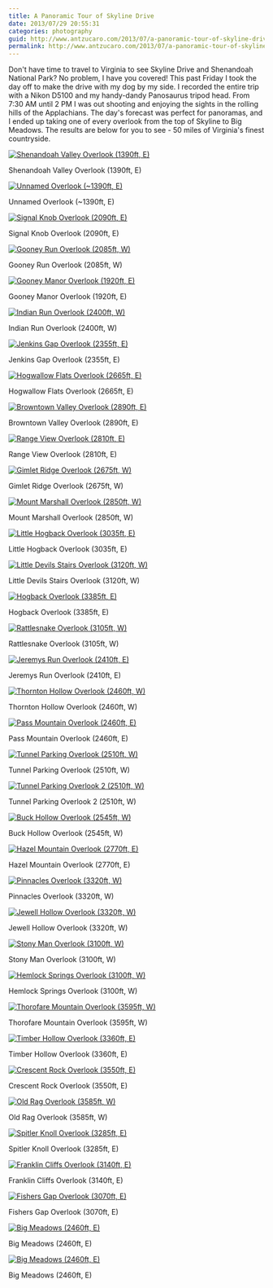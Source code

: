 ```yaml
---
title: A Panoramic Tour of Skyline Drive
date: 2013/07/29 20:55:31
categories: photography
guid: http://www.antzucaro.com/2013/07/a-panoramic-tour-of-skyline-drive
permalink: http://www.antzucaro.com/2013/07/a-panoramic-tour-of-skyline-drive
---
```


Don't have time to travel to Virginia to see Skyline Drive and Shenandoah National Park? No problem, I have you covered! This past Friday I took the day off to make the drive with my dog by my side. I recorded the entire trip with a Nikon D5100 and my handy-dandy Panosaurus tripod head. From 7:30 AM until 2 PM I was out shooting and enjoying the sights in the rolling hills of the Applachians. The day's forecast was perfect for panoramas, and I ended up taking one of every overlook from the top of Skyline to Big Meadows. The results are below for you to see - 50 miles of Virginia's finest countryside. 

<div class='wp-caption aligncenter'>
  <a href="http://media.antzucaro.com/uploads/2013/7/Skyline/l/01_shenandoah_valley_l.jpg" title="Shenandoah Valley Overlook (1390ft, E)">
    <img alt="Shenandoah Valley Overlook (1390ft, E)" title="Shenandoah Valley Overlook (1390ft, E)" src="http://media.antzucaro.com/uploads/2013/7/Skyline/m/01_shenandoah_valley_m.jpg">
  </a>
    <p class='wp-caption-text'>Shenandoah Valley Overlook (1390ft, E)</p>
</div>

<div class='wp-caption aligncenter'>
  <a href="http://media.antzucaro.com/uploads/2013/7/Skyline/l/02_unnamed_overlook_l.jpg" title="Unnamed Overlook (~1390ft, E)">
    <img alt="Unnamed Overlook (~1390ft, E)" title="Unnamed Overlook (~1390ft, E)" src="http://media.antzucaro.com/uploads/2013/7/Skyline/m/02_unnamed_overlook_m.jpg">
  </a>
    <p class='wp-caption-text'>Unnamed Overlook (~1390ft, E)</p>
</div>

<div class='wp-caption aligncenter'>
  <a href="http://media.antzucaro.com/uploads/2013/7/Skyline/l/03_signal_knob_l.jpg" title="Signal Knob Overlook (2090ft, E)">
    <img alt="Signal Knob Overlook (2090ft, E)" title="Signal Knob Overlook (2090ft, E)" src="http://media.antzucaro.com/uploads/2013/7/Skyline/m/03_signal_knob_m.jpg">
  </a>
    <p class='wp-caption-text'>Signal Knob Overlook (2090ft, E)</p>
</div>

<div class='wp-caption aligncenter'>
  <a href="http://media.antzucaro.com/uploads/2013/7/Skyline/l/04_gooney_run_l.jpg" title="Gooney Run Overlook (2085ft, W)">
    <img alt="Gooney Run Overlook (2085ft, W)" title="Gooney Run Overlook (2085ft, W)" src="http://media.antzucaro.com/uploads/2013/7/Skyline/m/04_gooney_run_m.jpg">
  </a>
    <p class='wp-caption-text'>Gooney Run Overlook (2085ft, W)</p>
</div>

<div class='wp-caption aligncenter'>
  <a href="http://media.antzucaro.com/uploads/2013/7/Skyline/l/05_gooney_manor_l.jpg" title="Gooney Manor Overlook (1920ft, E)">
    <img alt="Gooney Manor Overlook (1920ft, E)" title="Gooney Manor Overlook (1920ft, E)" src="http://media.antzucaro.com/uploads/2013/7/Skyline/m/05_gooney_manor_m.jpg">
  </a>
    <p class='wp-caption-text'>Gooney Manor Overlook (1920ft, E)</p>
</div>

<div class='wp-caption aligncenter'>
  <a href="http://media.antzucaro.com/uploads/2013/7/Skyline/l/06_indian_run_l.jpg" title="Indian Run Overlook (2400ft, W)">
    <img alt="Indian Run Overlook (2400ft, W)" title="Indian Run Overlook (2400ft, W)" src="http://media.antzucaro.com/uploads/2013/7/Skyline/m/06_indian_run_m.jpg">
  </a>
    <p class='wp-caption-text'>Indian Run Overlook (2400ft, W)</p>
</div>

<div class='wp-caption aligncenter'>
  <a href="http://media.antzucaro.com/uploads/2013/7/Skyline/l/07_jenkins_gap_l.jpg" title="Jenkins Gap Overlook (2355ft, E)">
    <img alt="Jenkins Gap Overlook (2355ft, E)" title="Jenkins Gap Overlook (2355ft, E)" src="http://media.antzucaro.com/uploads/2013/7/Skyline/m/07_jenkins_gap_m.jpg">
  </a>
    <p class='wp-caption-text'>Jenkins Gap Overlook (2355ft, E)</p>
</div>

<div class='wp-caption aligncenter'>
  <a href="http://media.antzucaro.com/uploads/2013/7/Skyline/l/08_hogwallow_flats_l.jpg" title="Hogwallow Flats Overlook (2665ft, E)">
    <img alt="Hogwallow Flats Overlook (2665ft, E)" title="Hogwallow Flats Overlook (2665ft, E)" src="http://media.antzucaro.com/uploads/2013/7/Skyline/m/08_hogwallow_flats_m.jpg">
  </a>
    <p class='wp-caption-text'>Hogwallow Flats Overlook (2665ft, E)</p>
</div>

<div class='wp-caption aligncenter'>
  <a href="http://media.antzucaro.com/uploads/2013/7/Skyline/l/09_browntown_valley-1_l.jpg" title="Browntown Valley Overlook (2890ft, E)">
    <img alt="Browntown Valley Overlook (2890ft, E)" title="Browntown Valley Overlook (2890ft, E)" src="http://media.antzucaro.com/uploads/2013/7/Skyline/m/09_browntown_valley-1_m.jpg">
  </a>
    <p class='wp-caption-text'>Browntown Valley Overlook (2890ft, E)</p>
</div>

<div class='wp-caption aligncenter'>
  <a href="http://media.antzucaro.com/uploads/2013/7/Skyline/l/10_range_view-1_l.jpg" title="Range View Overlook (2810ft, E)">
    <img alt="Range View Overlook (2810ft, E)" title="Range View Overlook (2810ft, E)" src="http://media.antzucaro.com/uploads/2013/7/Skyline/m/10_range_view-1_m.jpg">
  </a>
    <p class='wp-caption-text'>Range View Overlook (2810ft, E)</p>
</div>

<div class='wp-caption aligncenter'>
  <a href="http://media.antzucaro.com/uploads/2013/7/Skyline/l/11_gimlet_ridge-1_l.jpg" title="Gimlet Ridge Overlook (2675ft, W)">
    <img alt="Gimlet Ridge Overlook (2675ft, W)" title="Gimlet Ridge Overlook (2675ft, W)" src="http://media.antzucaro.com/uploads/2013/7/Skyline/m/11_gimlet_ridge-1_m.jpg">
  </a>
    <p class='wp-caption-text'>Gimlet Ridge Overlook (2675ft, W)</p>
</div>

<div class='wp-caption aligncenter'>
  <a href="http://media.antzucaro.com/uploads/2013/7/Skyline/l/12_mount_marshall_l.jpg" title="Mount Marshall Overlook (2850ft, W)">
    <img alt="Mount Marshall Overlook (2850ft, W)" title="Mount Marshall Overlook (2850ft, W)" src="http://media.antzucaro.com/uploads/2013/7/Skyline/m/12_mount_marshall_m.jpg">
  </a>
    <p class='wp-caption-text'>Mount Marshall Overlook (2850ft, W)</p>
</div>

<div class='wp-caption aligncenter'>
  <a href="http://media.antzucaro.com/uploads/2013/7/Skyline/l/13_little_hogback_l.jpg" title="Little Hogback Overlook (3035ft, E)">
    <img alt="Little Hogback Overlook (3035ft, E)" title="Little Hogback Overlook (3035ft, E)" src="http://media.antzucaro.com/uploads/2013/7/Skyline/m/13_little_hogback_m.jpg">
  </a>
    <p class='wp-caption-text'>Little Hogback Overlook (3035ft, E)</p>
</div>

<div class='wp-caption aligncenter'>
  <a href="http://media.antzucaro.com/uploads/2013/7/Skyline/l/14_little_devils_stairs_l.jpg" title="Little Devils Stairs Overlook (3120ft, W)">
    <img alt="Little Devils Stairs Overlook (3120ft, W)" title="Little Devils Stairs Overlook (3120ft, W)" src="http://media.antzucaro.com/uploads/2013/7/Skyline/m/14_little_devils_stairs_m.jpg">
  </a>
    <p class='wp-caption-text'>Little Devils Stairs Overlook (3120ft, W)</p>
</div>

<div class='wp-caption aligncenter'>
  <a href="http://media.antzucaro.com/uploads/2013/7/Skyline/l/15_hogback_overlook_l.jpg" title="Hogback Overlook (3385ft, E)">
    <img alt="Hogback Overlook (3385ft, E)" title="Hogback Overlook (3385ft, E)" src="http://media.antzucaro.com/uploads/2013/7/Skyline/m/15_hogback_overlook_m.jpg">
  </a>
    <p class='wp-caption-text'>Hogback Overlook (3385ft, E)</p>
</div>

<div class='wp-caption aligncenter'>
  <a href="http://media.antzucaro.com/uploads/2013/7/Skyline/l/16_rattlesnake_overlook_l.jpg" title="Rattlesnake Overlook (3105ft, W)">
    <img alt="Rattlesnake Overlook (3105ft, W)" title="Rattlesnake Overlook (3105ft, W)" src="http://media.antzucaro.com/uploads/2013/7/Skyline/m/16_rattlesnake_overlook_m.jpg">
  </a>
    <p class='wp-caption-text'>Rattlesnake Overlook (3105ft, W)</p>
</div>

<div class='wp-caption aligncenter'>
  <a href="http://media.antzucaro.com/uploads/2013/7/Skyline/l/17_jeremys_run_overlook_l.jpg" title="Jeremys Run Overlook (2410ft, E)">
    <img alt="Jeremys Run Overlook (2410ft, E)" title="Jeremys Run Overlook (2410ft, E)" src="http://media.antzucaro.com/uploads/2013/7/Skyline/m/17_jeremys_run_overlook_m.jpg">
  </a>
    <p class='wp-caption-text'>Jeremys Run Overlook (2410ft, E)</p>
</div>

<div class='wp-caption aligncenter'>
  <a href="http://media.antzucaro.com/uploads/2013/7/Skyline/l/18_thornton_hollow_overlook_l.jpg" title="Thornton Hollow Overlook (2460ft, W)">
    <img alt="Thornton Hollow Overlook (2460ft, W)" title="Thornton Hollow Overlook (2460ft, W)" src="http://media.antzucaro.com/uploads/2013/7/Skyline/m/18_thornton_hollow_overlook_m.jpg">
  </a>
    <p class='wp-caption-text'>Thornton Hollow Overlook (2460ft, W)</p>
</div>

<div class='wp-caption aligncenter'>
  <a href="http://media.antzucaro.com/uploads/2013/7/Skyline/l/19_pass_mountain_overlook_l.jpg" title="Pass Mountain Overlook (2460ft, E)">
    <img alt="Pass Mountain Overlook (2460ft, E)" title="Pass Mountain Overlook (2460ft, E)" src="http://media.antzucaro.com/uploads/2013/7/Skyline/m/19_pass_mountain_overlook_m.jpg">
  </a>
    <p class='wp-caption-text'>Pass Mountain Overlook (2460ft, E)</p>
</div>

<div class='wp-caption aligncenter'>
  <a href="http://media.antzucaro.com/uploads/2013/7/Skyline/l/20_tunnel_parking_overlook_1_l.jpg" title="Tunnel Parking Overlook (2510ft, W)">
    <img alt="Tunnel Parking Overlook (2510ft, W)" title="Tunnel Parking Overlook (2510ft, W)" src="http://media.antzucaro.com/uploads/2013/7/Skyline/m/20_tunnel_parking_overlook_1_m.jpg">
  </a>
    <p class='wp-caption-text'>Tunnel Parking Overlook (2510ft, W)</p>
</div>

<div class='wp-caption aligncenter'>
  <a href="http://media.antzucaro.com/uploads/2013/7/Skyline/l/21_tunnel_parking_overlook_2_l.jpg" title="Tunnel Parking Overlook 2 (2510ft, W)">
    <img alt="Tunnel Parking Overlook 2 (2510ft, W)" title="Tunnel Parking Overlook 2 (2510ft, W)" src="http://media.antzucaro.com/uploads/2013/7/Skyline/m/21_tunnel_parking_overlook_2_m.jpg">
  </a>
    <p class='wp-caption-text'>Tunnel Parking Overlook 2 (2510ft, W)</p>
</div>

<div class='wp-caption aligncenter'>
  <a href="http://media.antzucaro.com/uploads/2013/7/Skyline/l/22_buck_hollow_overlook_l.jpg" title="Buck Hollow Overlook (2545ft, W)">
    <img alt="Buck Hollow Overlook (2545ft, W)" title="Buck Hollow Overlook (2545ft, W)" src="http://media.antzucaro.com/uploads/2013/7/Skyline/m/22_buck_hollow_overlook_m.jpg">
  </a>
    <p class='wp-caption-text'>Buck Hollow Overlook (2545ft, W)</p>
</div>

<div class='wp-caption aligncenter'>
  <a href="http://media.antzucaro.com/uploads/2013/7/Skyline/l/23_hazel_mountain_overlook_l.jpg" title="Hazel Mountain Overlook (2770ft, E)">
    <img alt="Hazel Mountain Overlook (2770ft, E)" title="Hazel Mountain Overlook (2770ft, E)" src="http://media.antzucaro.com/uploads/2013/7/Skyline/m/23_hazel_mountain_overlook_m.jpg">
  </a>
    <p class='wp-caption-text'>Hazel Mountain Overlook (2770ft, E)</p>
</div>

<div class='wp-caption aligncenter'>
  <a href="http://media.antzucaro.com/uploads/2013/7/Skyline/l/24_pinnacles_overlook_l.jpg" title="Pinnacles Overlook (3320ft, W)">
    <img alt="Pinnacles Overlook (3320ft, W)" title="Pinnacles Overlook (3320ft, W)" src="http://media.antzucaro.com/uploads/2013/7/Skyline/m/24_pinnacles_overlook_m.jpg">
  </a>
    <p class='wp-caption-text'>Pinnacles Overlook (3320ft, W)</p>
</div>

<div class='wp-caption aligncenter'>
  <a href="http://media.antzucaro.com/uploads/2013/7/Skyline/l/25_jewell_hollow_overlook_l.jpg" title="Jewell Hollow Overlook (3320ft, W)">
    <img alt="Jewell Hollow Overlook (3320ft, W)" title="Jewell Hollow Overlook (3320ft, W)" src="http://media.antzucaro.com/uploads/2013/7/Skyline/m/25_jewell_hollow_overlook_m.jpg">
  </a>
    <p class='wp-caption-text'>Jewell Hollow Overlook (3320ft, W)</p>
</div>

<div class='wp-caption aligncenter'>
  <a href="http://media.antzucaro.com/uploads/2013/7/Skyline/l/26_stony_man_overlook_l.jpg" title="Stony Man Overlook (3100ft, W)">
    <img alt="Stony Man Overlook (3100ft, W)" title="Stony Man Overlook (3100ft, W)" src="http://media.antzucaro.com/uploads/2013/7/Skyline/m/26_stony_man_overlook_m.jpg">
  </a>
    <p class='wp-caption-text'>Stony Man Overlook (3100ft, W)</p>
</div>

<div class='wp-caption aligncenter'>
  <a href="http://media.antzucaro.com/uploads/2013/7/Skyline/l/27_hemlock_springs_overlook_l.jpg" title="Hemlock Springs Overlook (3100ft, W)">
    <img alt="Hemlock Springs Overlook (3100ft, W)" title="Hemlock Springs Overlook (3100ft, W)" src="http://media.antzucaro.com/uploads/2013/7/Skyline/m/27_hemlock_springs_overlook_m.jpg">
  </a>
    <p class='wp-caption-text'>Hemlock Springs Overlook (3100ft, W)</p>
</div>

<div class='wp-caption aligncenter'>
  <a href="http://media.antzucaro.com/uploads/2013/7/Skyline/l/28_thorofare_mountain_overlook_l.jpg" title="Thorofare Mountain Overlook (3595ft, W)">
    <img alt="Thorofare Mountain Overlook (3595ft, W)" title="Thorofare Mountain Overlook (3595ft, W)" src="http://media.antzucaro.com/uploads/2013/7/Skyline/m/28_thorofare_mountain_overlook_m.jpg">
  </a>
    <p class='wp-caption-text'>Thorofare Mountain Overlook (3595ft, W)</p>
</div>

<div class='wp-caption aligncenter'>
  <a href="http://media.antzucaro.com/uploads/2013/7/Skyline/l/29_timber_hollow_overlook_l.jpg" title="Timber Hollow Overlook (3360ft, E)">
    <img alt="Timber Hollow Overlook (3360ft, E)" title="Timber Hollow Overlook (3360ft, E)" src="http://media.antzucaro.com/uploads/2013/7/Skyline/m/29_timber_hollow_overlook_m.jpg">
  </a>
    <p class='wp-caption-text'>Timber Hollow Overlook (3360ft, E)</p>
</div>

<div class='wp-caption aligncenter'>
  <a href="http://media.antzucaro.com/uploads/2013/7/Skyline/l/30_crescent_rock_overlook_l.jpg" title="Crescent Rock Overlook (3550ft, E)">
    <img alt="Crescent Rock Overlook (3550ft, E)" title="Crescent Rock Overlook (3550ft, E)" src="http://media.antzucaro.com/uploads/2013/7/Skyline/m/30_crescent_rock_overlook_m.jpg">
  </a>
    <p class='wp-caption-text'>Crescent Rock Overlook (3550ft, E)</p>
</div>

<div class='wp-caption aligncenter'>
  <a href="http://media.antzucaro.com/uploads/2013/7/Skyline/l/31_old_rag_overlook_l.jpg" title="Old Rag Overlook (3585ft, W)">
    <img alt="Old Rag Overlook (3585ft, W)" title="Old Rag Overlook (3585ft, W)" src="http://media.antzucaro.com/uploads/2013/7/Skyline/m/31_old_rag_overlook_m.jpg">
  </a>
    <p class='wp-caption-text'>Old Rag Overlook (3585ft, W)</p>
</div>

<div class='wp-caption aligncenter'>
  <a href="http://media.antzucaro.com/uploads/2013/7/Skyline/l/32_spitler_knoll_overlook_l.jpg" title="Spitler Knoll Overlook (3285ft, E)">
    <img alt="Spitler Knoll Overlook (3285ft, E)" title="Spitler Knoll Overlook (3285ft, E)" src="http://media.antzucaro.com/uploads/2013/7/Skyline/m/32_spitler_knoll_overlook_m.jpg">
  </a>
    <p class='wp-caption-text'>Spitler Knoll Overlook (3285ft, E)</p>
</div>

<div class='wp-caption aligncenter'>
  <a href="http://media.antzucaro.com/uploads/2013/7/Skyline/l/33_franklin_cliffs_overlook_l.jpg" title="Franklin Cliffs Overlook (3140ft, E)">
    <img alt="Franklin Cliffs Overlook (3140ft, E)" title="Franklin Cliffs Overlook (3140ft, E)" src="http://media.antzucaro.com/uploads/2013/7/Skyline/m/33_franklin_cliffs_overlook_m.jpg">
  </a>
    <p class='wp-caption-text'>Franklin Cliffs Overlook (3140ft, E)</p>
</div>

<div class='wp-caption aligncenter'>
  <a href="http://media.antzucaro.com/uploads/2013/7/Skyline/l/34_fishers_gap_overlook_l.jpg" title="Fishers Gap Overlook (3070ft, E)">
    <img alt="Fishers Gap Overlook (3070ft, E)" title="Fishers Gap Overlook (3070ft, E)" src="http://media.antzucaro.com/uploads/2013/7/Skyline/m/34_fishers_gap_overlook_m.jpg">
  </a>
    <p class='wp-caption-text'>Fishers Gap Overlook (3070ft, E)</p>
</div>

<div class='wp-caption aligncenter'>
  <a href="http://media.antzucaro.com/uploads/2013/7/Skyline/l/35_big_meadows_l.jpg" title="Big Meadows (2460ft, E)">
    <img alt="Big Meadows (2460ft, E)" title="Big Meadows (2460ft, E)" src="http://media.antzucaro.com/uploads/2013/7/Skyline/m/35_big_meadows_m.jpg">
  </a>
    <p class='wp-caption-text'>Big Meadows (2460ft, E)</p>
</div>

<div class='wp-caption aligncenter'>
  <a href="http://media.antzucaro.com/uploads/2013/7/Skyline/l/35_big_meadows_2_l.jpg" title="Big Meadows (2460ft, E)">
    <img alt="Big Meadows (2460ft, E)" title="Big Meadows (2460ft, E)" src="http://media.antzucaro.com/uploads/2013/7/Skyline/m/35_big_meadows_2_m.jpg">
  </a>
    <p class='wp-caption-text'>Big Meadows (2460ft, E)</p>
</div>


